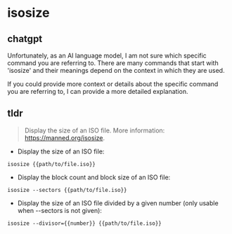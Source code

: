 # isosize 
## chatgpt 
Unfortunately, as an AI language model, I am not sure which specific command you are referring to. There are many commands that start with 'isosize' and their meanings depend on the context in which they are used. 

If you could provide more context or details about the specific command you are referring to, I can provide a more detailed explanation. 

## tldr 
 
> Display the size of an ISO file.
> More information: <https://manned.org/isosize>.

- Display the size of an ISO file:

`isosize {{path/to/file.iso}}`

- Display the block count and block size of an ISO file:

`isosize --sectors {{path/to/file.iso}}`

- Display the size of an ISO file divided by a given number (only usable when --sectors is not given):

`isosize --divisor={{number}} {{path/to/file.iso}}`
